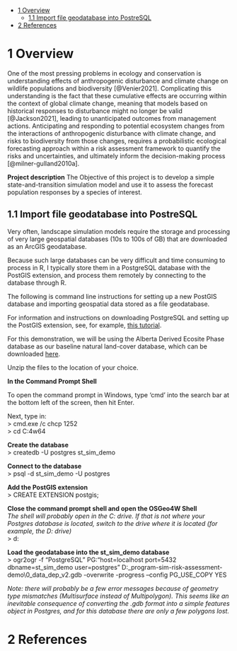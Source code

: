 - <a href="#overview" id="toc-overview">1 Overview</a>
  - <a href="#import-file-geodatabase-into-postresql"
    id="toc-import-file-geodatabase-into-postresql">1.1 Import file
    geodatabase into PostreSQL</a>
- <a href="#references" id="toc-references">2 References</a>

# 1 Overview

One of the most pressing problems in ecology and conservation is
understanding effects of anthropogenic disturbance and climate change on
wildlife populations and biodiversity \[@Venier2021\]. Complicating this
understanding is the fact that these cumulative effects are occurring
within the context of global climate change, meaning that models based
on historical responses to disturbance might no longer be valid
\[@Jackson2021\], leading to unanticipated outcomes from management
actions. Anticipating and responding to potential ecosystem changes from
the interactions of anthropogenic disturbance with climate change, and
risks to biodiversity from those changes, requires a probabilistic
ecological forecasting approach within a risk assessment framework to
quantify the risks and uncertainties, and ultimately inform the
decision-making process \[@milner-gulland2010a\].

**Project description** The Objective of this project is to develop a
simple state-and-transition simulation model and use it to assess the
forecast population responses by a species of interest.

## 1.1 Import file geodatabase into PostreSQL

Very often, landscape simulation models require the storage and
processing of very large geospatial databases (10s to 100s of GB) that
are downloaded as an ArcGIS geodatabase.

Because such large databases can be very difficult and time consuming to
process in R, I typically store them in a PostgreSQL database with the
PostGIS extension, and process them remotely by connecting to the
database through R.

The following is command line instructions for setting up a new PostGIS
database and importing geospatial data stored as a file geodatabase.

For information and instructions on downloading PostgreSQL and setting
up the PostGIS extension, see, for example, [this
tutorial](https://postgis.net/workshops/postgis-intro/installation.html).

For this demonstration, we will be using the Alberta Derived Ecosite
Phase database as our baseline natural land-cover database, which can be
downloaded
[here](https://open.alberta.ca/opendata/gda-ae37f83c-c994-47a9-b2f0-39ba1da0e64c).

Unzip the files to the location of your choice.

**In the Command Prompt Shell**

To open the command prompt in Windows, type ‘cmd’ into the search bar at
the bottom left of the screen, then hit Enter.

Next, type in:  
\> cmd.exe /c chcp 1252  
\> cd C:4w64

**Create the database**  
\> createdb -U postgres st_sim_demo

**Connect to the database**  
\> psql -d st_sim_demo -U postgres

**Add the PostGIS extension**  
\> CREATE EXTENSION postgis;

**Close the command prompt shell and open the OSGeo4W Shell**  
*The shell will probably open in the C: drive. If that is not where your
Postgres database is located, switch to the drive where it is located
(for example, the D: drive)*  
\> d:

**Load the geodatabase into the st_sim_demo database**  
\> ogr2ogr -f “PostgreSQL” PG:“host=localhost port=5432
dbname=st_sim_demo user=postgres”
D:\_program-sim-risk-assessment-demo\0_data\_dep_v2.gdb -overwrite
-progress –config PG_USE_COPY YES

*Note: there will probably be a few error messages because of geometry
type mismatches (Multisurface instead of Multipolygon). This seems like
an inevitable consequence of converting the .gdb format into a simple
features object in Postgres, and for this database there are only a few
polygons lost.*

# 2 References

<div id="refs">

</div>

<!--chapter:end:index.Rmd-->
